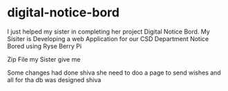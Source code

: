 # digital-notice-bord
I just helped my sister in completing her project Digital Notice Bord. My Sisiter is Developing a web Application for our CSD Department Notice Bored using Ryse Berry Pi

Zip File my Sister give me

Some changes had done shiva 
she need to doo a page to send wishes and all 
for tha db was designed shiva